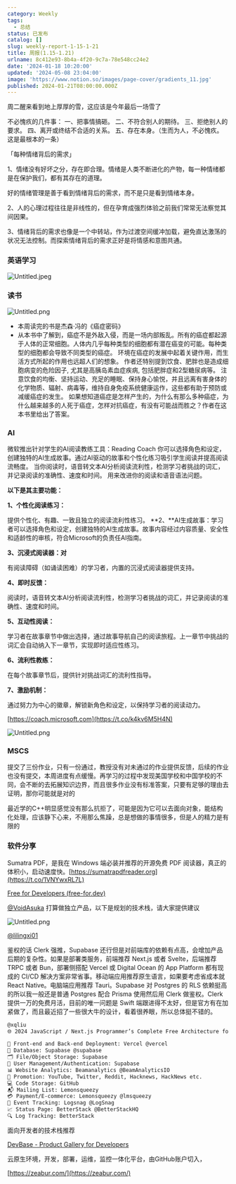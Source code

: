 ```yaml
---
category: Weekly
tags:
  - 总结
status: 已发布
catalog: []
slug: weekly-report-1-15-1-21
title: 周报(1.15-1.21)
urlname: 8c412e93-8b4a-4f20-9c7a-78e548cc24e2
date: '2024-01-18 10:20:00'
updated: '2024-05-08 23:04:00'
image: 'https://www.notion.so/images/page-cover/gradients_11.jpg'
published: 2024-01-21T08:00:00.000Z
---
```


周二醒来看到地上厚厚的雪，这应该是今年最后一场雪了


不必愧疚的几件事：
一、把事情搞砸。
二、不符合别人的期待。
三、拒绝别人的要求。
四、离开或终结不合适的关系。
五、存在本身。（生而为人，不必愧疚。这是最根本的一条）


「每种情绪背后的需求」


1、情绪没有好坏之分，存在即合理。情绪是人类不断进化的产物，每一种情绪都是在保护我们，都有其存在的道理。


好的情绪管理是善于看到情绪背后的需求，而不是只是看到情绪本身。


2、人的心理过程往往是非线性的，但在孕育成强烈体验之前我们常常无法察觉其间因果。


3、情绪背后的需求也像是一个中转站，作为过渡空间缓冲加载，避免直达激荡的状况无法控制。而探索情绪背后的需求正好是将情感和意图共通。


### 英语学习


![Untitled.jpeg](https://prod-files-secure.s3.us-west-2.amazonaws.com/5d24fe63-e567-4804-86f9-9fdc62e13082/faec46dc-9da5-4799-b905-c316418f1168/Untitled.jpeg?X-Amz-Algorithm=AWS4-HMAC-SHA256&X-Amz-Content-Sha256=UNSIGNED-PAYLOAD&X-Amz-Credential=ASIAZI2LB466VKNLRY5D%2F20250129%2Fus-west-2%2Fs3%2Faws4_request&X-Amz-Date=20250129T053600Z&X-Amz-Expires=3600&X-Amz-Security-Token=IQoJb3JpZ2luX2VjEHsaCXVzLXdlc3QtMiJHMEUCICgDzH%2F7pic5tK%2FQjqGPv8uYM3j5oKKim06sf59Sbc5aAiEAjuNDenXxXOv01YaDl7ZQeJ5SvhaNzuU8sjKjkrIOHMsqiAQIhP%2F%2F%2F%2F%2F%2F%2F%2F%2F%2FARAAGgw2Mzc0MjMxODM4MDUiDIVjBx333osPzSKLMCrcAxX9CYAbW8TVbYL%2Fw15fgl43wnF32hmI%2Bp%2B%2Beijt6qbPi%2F4FYzEhwZQKFqdNopW%2Fm8RAeTrzXg7j%2B7k%2FfuPl9ddYXrjxA39YgpqaCWjXm3G%2B97JkPQNSo5EtIAGsOsVhlARiv%2BeiTA%2BVkUePn2q169bDT6SCbx7r%2BlP032lblbebhq8ihhNxC5pKSlLB7qKUd4pI%2BEah71bna%2BK3J9kxDz6BrFpTQekSokY6L3JiZjT5B6s2KOSsfUqJaM%2BUpN4ql1Kyc01Exv5rq8n4cU0O7VH2qeND1lXhRivD8%2Fe7P1ae7T5PnxOfuUVYLF1gY6IUptomGbdgPbTvGxwowS8G1M98famX5f1tnnI%2B%2FTD5I9RKmgTyVA%2FE9%2F2L%2BXJLWb6ytXDAt0BKmh3YE3DJ3oOgaJL1uWEbkSttQW5zpcDK3HrF7qM9ZeL89WPdZ87nY%2FENCTir1xeJL2H3hyDfX9OudJUeBOJApQVg1fxeMkiV4tx%2Fc1nKLoCQKK6lMalsfV7OADHKvId%2B%2BC7rHLVBBN8Cg9ZBKvkwL0ssYU3Xouvu5rcfl6%2BUSxPguM43WHznj457AqWGvVCrFhX07NHM%2FeN1UcUPFazKLmT1ea89ZSpOJIHBBtU7WxbVgK8XfJ2UMNy65rwGOqUBm4QfM8ClgYRGt%2BU0OvV9B4vtwrt0BZEKapzwMThSp9CX%2F%2FiNxjNIN99yF%2F6gVTTFw4VxC2iEgAAR%2Ff69BXBZ0Wl7FaShEQ5IKNTUoYBcNMJObfy3q3Po4jhcfmuAyU29Kv6EeRiZkJkXaJHTT6tMEizXHVbMPx7x77nqErv%2FvNYs%2Fk6TIFPkBKOFwG%2FifnapGnYbdzA3%2BoDF1pn%2FZykM73FDI3VJ&X-Amz-Signature=4c76a8bfcfdd0161f255b9ac2362abe7d6e26e44daa1bd1c4f12c8cf68e8bf35&X-Amz-SignedHeaders=host&x-id=GetObject)


### 读书


![Untitled.png](https://prod-files-secure.s3.us-west-2.amazonaws.com/5d24fe63-e567-4804-86f9-9fdc62e13082/08aff459-da99-4ed5-87c6-1f4c95b62ac3/Untitled.png?X-Amz-Algorithm=AWS4-HMAC-SHA256&X-Amz-Content-Sha256=UNSIGNED-PAYLOAD&X-Amz-Credential=ASIAZI2LB466VKNLRY5D%2F20250129%2Fus-west-2%2Fs3%2Faws4_request&X-Amz-Date=20250129T053600Z&X-Amz-Expires=3600&X-Amz-Security-Token=IQoJb3JpZ2luX2VjEHsaCXVzLXdlc3QtMiJHMEUCICgDzH%2F7pic5tK%2FQjqGPv8uYM3j5oKKim06sf59Sbc5aAiEAjuNDenXxXOv01YaDl7ZQeJ5SvhaNzuU8sjKjkrIOHMsqiAQIhP%2F%2F%2F%2F%2F%2F%2F%2F%2F%2FARAAGgw2Mzc0MjMxODM4MDUiDIVjBx333osPzSKLMCrcAxX9CYAbW8TVbYL%2Fw15fgl43wnF32hmI%2Bp%2B%2Beijt6qbPi%2F4FYzEhwZQKFqdNopW%2Fm8RAeTrzXg7j%2B7k%2FfuPl9ddYXrjxA39YgpqaCWjXm3G%2B97JkPQNSo5EtIAGsOsVhlARiv%2BeiTA%2BVkUePn2q169bDT6SCbx7r%2BlP032lblbebhq8ihhNxC5pKSlLB7qKUd4pI%2BEah71bna%2BK3J9kxDz6BrFpTQekSokY6L3JiZjT5B6s2KOSsfUqJaM%2BUpN4ql1Kyc01Exv5rq8n4cU0O7VH2qeND1lXhRivD8%2Fe7P1ae7T5PnxOfuUVYLF1gY6IUptomGbdgPbTvGxwowS8G1M98famX5f1tnnI%2B%2FTD5I9RKmgTyVA%2FE9%2F2L%2BXJLWb6ytXDAt0BKmh3YE3DJ3oOgaJL1uWEbkSttQW5zpcDK3HrF7qM9ZeL89WPdZ87nY%2FENCTir1xeJL2H3hyDfX9OudJUeBOJApQVg1fxeMkiV4tx%2Fc1nKLoCQKK6lMalsfV7OADHKvId%2B%2BC7rHLVBBN8Cg9ZBKvkwL0ssYU3Xouvu5rcfl6%2BUSxPguM43WHznj457AqWGvVCrFhX07NHM%2FeN1UcUPFazKLmT1ea89ZSpOJIHBBtU7WxbVgK8XfJ2UMNy65rwGOqUBm4QfM8ClgYRGt%2BU0OvV9B4vtwrt0BZEKapzwMThSp9CX%2F%2FiNxjNIN99yF%2F6gVTTFw4VxC2iEgAAR%2Ff69BXBZ0Wl7FaShEQ5IKNTUoYBcNMJObfy3q3Po4jhcfmuAyU29Kv6EeRiZkJkXaJHTT6tMEizXHVbMPx7x77nqErv%2FvNYs%2Fk6TIFPkBKOFwG%2FifnapGnYbdzA3%2BoDF1pn%2FZykM73FDI3VJ&X-Amz-Signature=d79c98742c01602c3a40d159737653f3d1dce244da60605a0d1ac7a8c92cf884&X-Amz-SignedHeaders=host&x-id=GetObject)

- 本周读完的书是杰森·冯的《癌症密码》
- 从本书中了解到，癌症不是外敌入侵，而是一场内部叛乱。所有的癌症都起源于人体的正常细胞。人体内几乎每种类型的细胞都有潜在癌变的可能。每种类型的细胞都会导致不同类型的癌症。
环境在癌症的发展中起着关键作用，而生活方式所起的作用也远超人们的想象。
作者还特别提到饮食、肥胖也是造成细胞病变的危险因子, 尤其是高胰岛素血症疾病, 包括肥胖症和2型糖尿病等。
注意饮食的均衡、坚持运动、充足的睡眠、保持身心愉悦，并且远离有害身体的化学物质、辐射、病毒等，维持自身免疫系统健康运作，这些都有助于预防或减缓癌症的发生。
如果想知道癌症是怎样产生的，为什么有那么多种癌症，为什么越来越多的人死于癌症，怎样对抗癌症，有没有可能战而胜之？作者在这本书里给出了答案。

### AI


微软推出针对学生的AI阅读教练工具：Reading Coach
你可以选择角色和设定，创建独特的AI生成故事。通过AI驱动的故事和个性化练习吸引学生阅读并提高阅读流畅度。
当你阅读时，语音转文本AI分析阅读流利性，检测学习者挑战的词汇，并记录阅读的准确性、速度和时间。
用来改进你的阅读和语音语法问题。


**以下是其主要功能：**


**1、个性化阅读练习：**


提供个性化、有趣、一致且独立的阅读流利性练习。
**2、**AI生成故事：学习者可以选择角色和设定，创建独特的AI生成故事。故事内容经过内容质量、安全性和适龄性的审核，符合Microsoft的负责任AI指南。


**3、沉浸式阅读器：对**


有阅读障碍（如诵读困难）的学习者，内置的沉浸式阅读器提供支持。


**4、即时反馈：**


阅读时，语音转文本AI分析阅读流利性，检测学习者挑战的词汇，并记录阅读的准确性、速度和时间。


**5、互动性阅读：**


学习者在故事章节中做出选择，通过故事导航自己的阅读旅程。上一章节中挑战的词汇会自动纳入下一章节，实现即时适应性练习。


**6、流利性教练：**


在每个故事章节后，提供针对挑战词汇的流利性指导。


**7、激励机制：**


通过努力为中心的徽章，解锁新角色和设定，以保持学习者的阅读动力。


[https://coach.microsoft.com](https://t.co/k4kv6M5H4N)


![Untitled.png](https://prod-files-secure.s3.us-west-2.amazonaws.com/5d24fe63-e567-4804-86f9-9fdc62e13082/8f53d036-0cfc-469d-a837-f15107675ae4/Untitled.png?X-Amz-Algorithm=AWS4-HMAC-SHA256&X-Amz-Content-Sha256=UNSIGNED-PAYLOAD&X-Amz-Credential=ASIAZI2LB466VKNLRY5D%2F20250129%2Fus-west-2%2Fs3%2Faws4_request&X-Amz-Date=20250129T053600Z&X-Amz-Expires=3600&X-Amz-Security-Token=IQoJb3JpZ2luX2VjEHsaCXVzLXdlc3QtMiJHMEUCICgDzH%2F7pic5tK%2FQjqGPv8uYM3j5oKKim06sf59Sbc5aAiEAjuNDenXxXOv01YaDl7ZQeJ5SvhaNzuU8sjKjkrIOHMsqiAQIhP%2F%2F%2F%2F%2F%2F%2F%2F%2F%2FARAAGgw2Mzc0MjMxODM4MDUiDIVjBx333osPzSKLMCrcAxX9CYAbW8TVbYL%2Fw15fgl43wnF32hmI%2Bp%2B%2Beijt6qbPi%2F4FYzEhwZQKFqdNopW%2Fm8RAeTrzXg7j%2B7k%2FfuPl9ddYXrjxA39YgpqaCWjXm3G%2B97JkPQNSo5EtIAGsOsVhlARiv%2BeiTA%2BVkUePn2q169bDT6SCbx7r%2BlP032lblbebhq8ihhNxC5pKSlLB7qKUd4pI%2BEah71bna%2BK3J9kxDz6BrFpTQekSokY6L3JiZjT5B6s2KOSsfUqJaM%2BUpN4ql1Kyc01Exv5rq8n4cU0O7VH2qeND1lXhRivD8%2Fe7P1ae7T5PnxOfuUVYLF1gY6IUptomGbdgPbTvGxwowS8G1M98famX5f1tnnI%2B%2FTD5I9RKmgTyVA%2FE9%2F2L%2BXJLWb6ytXDAt0BKmh3YE3DJ3oOgaJL1uWEbkSttQW5zpcDK3HrF7qM9ZeL89WPdZ87nY%2FENCTir1xeJL2H3hyDfX9OudJUeBOJApQVg1fxeMkiV4tx%2Fc1nKLoCQKK6lMalsfV7OADHKvId%2B%2BC7rHLVBBN8Cg9ZBKvkwL0ssYU3Xouvu5rcfl6%2BUSxPguM43WHznj457AqWGvVCrFhX07NHM%2FeN1UcUPFazKLmT1ea89ZSpOJIHBBtU7WxbVgK8XfJ2UMNy65rwGOqUBm4QfM8ClgYRGt%2BU0OvV9B4vtwrt0BZEKapzwMThSp9CX%2F%2FiNxjNIN99yF%2F6gVTTFw4VxC2iEgAAR%2Ff69BXBZ0Wl7FaShEQ5IKNTUoYBcNMJObfy3q3Po4jhcfmuAyU29Kv6EeRiZkJkXaJHTT6tMEizXHVbMPx7x77nqErv%2FvNYs%2Fk6TIFPkBKOFwG%2FifnapGnYbdzA3%2BoDF1pn%2FZykM73FDI3VJ&X-Amz-Signature=62090d23072202ceb91496518caefcb2acea2e72274b4fa82914e737635de2a9&X-Amz-SignedHeaders=host&x-id=GetObject)


### MSCS


提交了三份作业，只有一份通过，教授没有对未通过的作业提供反馈，后续的作业也没有提交，本周进度有点缓慢。再学习的过程中发现美国学校和中国学校的不同，会不断的去拓展知识边界，而且很多作业没有标准答案，只要有足够的理由去证明，那你可能就是对的


最近学的C++明显感觉没有那么抗拒了，可能是因为它可以去面向对象，能结构化处理，应该静下心来，不用那么焦躁，总是想做的事情很多，但是人的精力是有限的


### 软件分享


Sumatra PDF，是我在 Windows 端必装并推荐的开源免费 PDF 阅读器，真正的体积小，启动速度快。[https://sumatrapdfreader.org](https://t.co/1VNYwxRL7L)


[Free for Developers (free-for.dev)](https://free-for.dev/#/)


[@VoidAsuka](https://twitter.com/VoidAsuka) 打算做独立产品，以下是规划的技术栈，请大家提供建议


![Untitled.png](https://prod-files-secure.s3.us-west-2.amazonaws.com/5d24fe63-e567-4804-86f9-9fdc62e13082/93561a3c-b2bc-4a43-bbc5-67e3f740ed5e/Untitled.png?X-Amz-Algorithm=AWS4-HMAC-SHA256&X-Amz-Content-Sha256=UNSIGNED-PAYLOAD&X-Amz-Credential=ASIAZI2LB466VKNLRY5D%2F20250129%2Fus-west-2%2Fs3%2Faws4_request&X-Amz-Date=20250129T053600Z&X-Amz-Expires=3600&X-Amz-Security-Token=IQoJb3JpZ2luX2VjEHsaCXVzLXdlc3QtMiJHMEUCICgDzH%2F7pic5tK%2FQjqGPv8uYM3j5oKKim06sf59Sbc5aAiEAjuNDenXxXOv01YaDl7ZQeJ5SvhaNzuU8sjKjkrIOHMsqiAQIhP%2F%2F%2F%2F%2F%2F%2F%2F%2F%2FARAAGgw2Mzc0MjMxODM4MDUiDIVjBx333osPzSKLMCrcAxX9CYAbW8TVbYL%2Fw15fgl43wnF32hmI%2Bp%2B%2Beijt6qbPi%2F4FYzEhwZQKFqdNopW%2Fm8RAeTrzXg7j%2B7k%2FfuPl9ddYXrjxA39YgpqaCWjXm3G%2B97JkPQNSo5EtIAGsOsVhlARiv%2BeiTA%2BVkUePn2q169bDT6SCbx7r%2BlP032lblbebhq8ihhNxC5pKSlLB7qKUd4pI%2BEah71bna%2BK3J9kxDz6BrFpTQekSokY6L3JiZjT5B6s2KOSsfUqJaM%2BUpN4ql1Kyc01Exv5rq8n4cU0O7VH2qeND1lXhRivD8%2Fe7P1ae7T5PnxOfuUVYLF1gY6IUptomGbdgPbTvGxwowS8G1M98famX5f1tnnI%2B%2FTD5I9RKmgTyVA%2FE9%2F2L%2BXJLWb6ytXDAt0BKmh3YE3DJ3oOgaJL1uWEbkSttQW5zpcDK3HrF7qM9ZeL89WPdZ87nY%2FENCTir1xeJL2H3hyDfX9OudJUeBOJApQVg1fxeMkiV4tx%2Fc1nKLoCQKK6lMalsfV7OADHKvId%2B%2BC7rHLVBBN8Cg9ZBKvkwL0ssYU3Xouvu5rcfl6%2BUSxPguM43WHznj457AqWGvVCrFhX07NHM%2FeN1UcUPFazKLmT1ea89ZSpOJIHBBtU7WxbVgK8XfJ2UMNy65rwGOqUBm4QfM8ClgYRGt%2BU0OvV9B4vtwrt0BZEKapzwMThSp9CX%2F%2FiNxjNIN99yF%2F6gVTTFw4VxC2iEgAAR%2Ff69BXBZ0Wl7FaShEQ5IKNTUoYBcNMJObfy3q3Po4jhcfmuAyU29Kv6EeRiZkJkXaJHTT6tMEizXHVbMPx7x77nqErv%2FvNYs%2Fk6TIFPkBKOFwG%2FifnapGnYbdzA3%2BoDF1pn%2FZykM73FDI3VJ&X-Amz-Signature=3cc32aa687bb23041369075b0ad1abb3fdaa01937007b3c445e5d3de9e369ab6&X-Amz-SignedHeaders=host&x-id=GetObject)


[@lilingxi01](https://twitter.com/lilingxi01)


鉴权的话 Clerk 强推，Supabase 还行但是对前端库的依赖有点高，会增加产品后期的复杂性。如果是部署类服务，前端推荐 Next.js 或者 Svelte，后端推荐 TRPC 或者 Bun，部署侧搭配 Vercel 或 Digital Ocean 的 App Platform 都有现成的 CI/CD 解决方案非常省事。移动端应用推荐原生语言，如果要考虑省成本就 React Native。电脑端应用推荐 Tauri。Supabase 对 Postgres 的 RLS 依赖挺高的所以我一般还是普通 Postgres 配合 Prisma 使用然后用 Clerk 做鉴权。Clerk 提供一万的免费月活，目前的唯一问题是 Swift 端跟进得不太好，但是官方有在加紧做了，而且最近招了一些很大牛的设计，看着很养眼，所以总体挺不错的。


```markdown
@xqliu
🌐 2024 JavaScript / Next.js Programmer’s Complete Free Architecture for solo entrepreneur:

🔧 Front-end and Back-end Deployment: Vercel @vercel
💾 Database: Supabase @supabase
🗂️ File/Object Storage: Supabase
👥 User Management/Authentication: Supabase
📊 Website Analytics: Beamanalytics @BeamAnalyticsIO
📣 Promotion: YouTube, Twitter, Reddit, Hacknews, HackNews etc. 
💻 Code Storage: GitHub
📬 Mailing List: Lemonsqueezy
💳 Payment/E-commerce: Lemonsqueezy @lmsqueezy
📌 Event Tracking: Logsnag @LogSnag
📈 Status Page: BetterStack @BetterStackHQ
🔍 Log Tracking: BetterStack
```


面向开发者的技术栈推荐


[DevBase - Product Gallery for Developers](https://devbase.fyi/)


云原生环境，开发，部署，运维，监控一体化平台，由GitHub账户切入，


[https://zeabur.com/](https://zeabur.com/)

